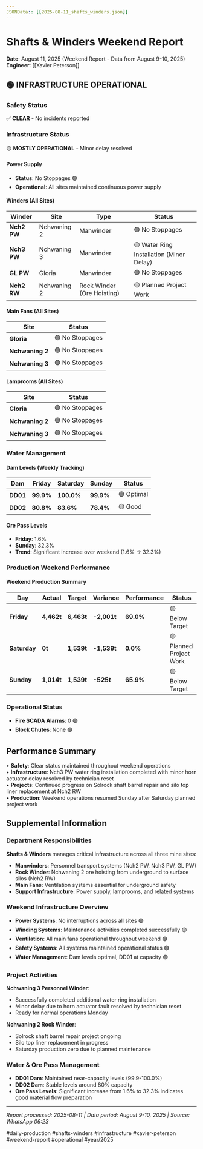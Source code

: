 ```yaml
---
JSONData:: [[2025-08-11_shafts_winders.json]]
---
```


# Shafts & Winders Weekend Report
**Date**: August 11, 2025 (Weekend Report - Data from August 9-10, 2025)  
**Engineer**: [[Xavier Peterson]]  

## 🟢 INFRASTRUCTURE OPERATIONAL

### Safety Status
✅ **CLEAR** - No incidents reported

### Infrastructure Status
🟡 **MOSTLY OPERATIONAL** - Minor delay resolved

#### Power Supply
- **Status**: No Stoppages 🟢
- **Operational**: All sites maintained continuous power supply

#### Winders (All Sites)
| Winder | Site | Type | Status |
|--------|------|------|--------|
| **Nch2 PW** | Nchwaning 2 | Manwinder | 🟢 No Stoppages |
| **Nch3 PW** | Nchwaning 3 | Manwinder | 🟡 Water Ring Installation (Minor Delay) |
| **GL PW** | Gloria | Manwinder | 🟢 No Stoppages |
| **Nch2 RW** | Nchwaning 2 | Rock Winder (Ore Hoisting) | 🟡 Planned Project Work |

#### Main Fans (All Sites)
| Site | Status |
|------|--------|
| **Gloria** | 🟢 No Stoppages |
| **Nchwaning 2** | 🟢 No Stoppages |
| **Nchwaning 3** | 🟢 No Stoppages |

#### Lamprooms (All Sites)
| Site | Status |
|------|--------|
| **Gloria** | 🟢 No Stoppages |
| **Nchwaning 2** | 🟢 No Stoppages |
| **Nchwaning 3** | 🟢 No Stoppages |

### Water Management

#### Dam Levels (Weekly Tracking)
| Dam | Friday | Saturday | Sunday | Status |
|-----|---------|----------|---------|--------|
| **DD01** | **99.9%** | **100.0%** | **99.9%** | 🟢 Optimal |
| **DD02** | **80.8%** | **83.6%** | **78.4%** | 🟡 Good |

#### Ore Pass Levels
- **Friday**: 1.6%
- **Sunday**: 32.3%
- **Trend**: Significant increase over weekend (1.6% → 32.3%)

### Production Weekend Performance

#### Weekend Production Summary
| Day | Actual | Target | Variance | Performance | Status |
|-----|--------|--------|----------|-------------|--------|
| **Friday** | **4,462t** | **6,463t** | **-2,001t** | **69.0%** | 🟡 Below Target |
| **Saturday** | **0t** | **1,539t** | **-1,539t** | **0.0%** | 🟡 Planned Project Work |
| **Sunday** | **1,014t** | **1,539t** | **-525t** | **65.9%** | 🟡 Below Target |

### Operational Status
- **Fire SCADA Alarms**: 0 🟢
- **Block Chutes**: None 🟢

## Performance Summary

• **Safety**: Clear status maintained throughout weekend operations  
• **Infrastructure**: Nch3 PW water ring installation completed with minor horn actuator delay resolved by technician reset  
• **Projects**: Continued progress on Solrock shaft barrel repair and silo top liner replacement at Nch2 RW  
• **Production**: Weekend operations resumed Sunday after Saturday planned project work

## Supplemental Information

### Department Responsibilities
**Shafts & Winders** manages critical infrastructure across all three mine sites:
- **Manwinders**: Personnel transport systems (Nch2 PW, Nch3 PW, GL PW)
- **Rock Winder**: Nchwaning 2 ore hoisting from underground to surface silos (Nch2 RW)
- **Main Fans**: Ventilation systems essential for underground safety
- **Support Infrastructure**: Power supply, lamprooms, and related systems

### Weekend Infrastructure Overview
- **Power Systems**: No interruptions across all sites 🟢
- **Winding Systems**: Maintenance activities completed successfully 🟡
- **Ventilation**: All main fans operational throughout weekend 🟢
- **Safety Systems**: All systems maintained operational status 🟢
- **Water Management**: Dam levels optimal, DD01 at capacity 🟢

### Project Activities
**Nchwaning 3 Personnel Winder**:
- Successfully completed additional water ring installation
- Minor delay due to horn actuator fault resolved by technician reset
- Ready for normal operations Monday

**Nchwaning 2 Rock Winder**:
- Solrock shaft barrel repair project ongoing
- Silo top liner replacement in progress
- Saturday production zero due to planned maintenance

### Water & Ore Pass Management
- **DD01 Dam**: Maintained near-capacity levels (99.9-100.0%)
- **DD02 Dam**: Stable levels around 80% capacity
- **Ore Pass Levels**: Significant increase from 1.6% to 32.3% indicates good material flow preparation

---
*Report processed: 2025-08-11 | Data period: August 9-10, 2025 | Source: WhatsApp 06:23*

#daily-production #shafts-winders #infrastructure #xavier-peterson #weekend-report #operational #year/2025